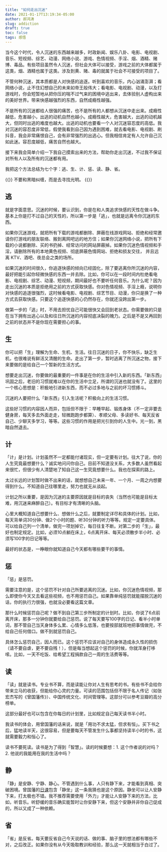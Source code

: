 ```yaml
---
title: "如何走出沉迷"
date: 2021-01-17T13:19:34-05:00
author: 郝鸿涛
slug: addiction
draft: true
toc: false
tags: 感悟
---
```

当今这个时代，令人沉迷的东西越来越多，时政新闻、娱乐八卦、电影、电视剧、音乐、短视频、综艺、动漫、网络小说、游戏、色情视频、手淫、烟、酒精、赌博、毒品。有些项目虽然令人沉迷，但社会大体可以接受，游戏之前的大体都属于这类，烟、酒精也属于这类。涉及到黄、赌、毒的就属于社会不可接受的项目了。

不管何种沉迷，其本质都是人对快感的追逐。听到喜欢的音乐，内心汹涌澎湃；看网络小说，止不住幻想自己的未来如帝王般伟大；看电影、电视剧、动漫，以及打游戏时，你会短暂地从把你压的喘不过气来的困境中逃出来，去体验别人虚构出来的美好世界。带来快感越强烈的东西，自然成瘾性越强。

不是所有的沉迷都给人很强的痛苦，也不是所有的人都想从沉迷中走出来。成瘾性越低，危害越小，出逃的动机自然也越小。成瘾性越大，危害越大，出逃的动机越大，但同时出逃的难度也越大。出逃的动机也要看一个人对沉迷容忍度的高低。我对沉迷的容忍度非常低，假使我看到自己因为遇到困难，就去看电影、电视剧、刷抖音，我会非常痛恨自己，会有非常强烈的出逃心。但我相信肯定有人允许自己沉如此迷。容忍度越低，痛苦自然也越大。

接下来我会简单介绍一下我自己摸索出来的方法，帮助你走出沉迷，不过我不保证对所有人以及所有的沉迷都有用。

我把这个方法总结为七个字：逃、生、计、惩、读、静、省。

{{<block class="info">}}
不要和黑暗纠缠，而是去寻找光明。
{{<end>}}

## 逃

就是字面意思。沉迷的时候，要认识到，你是在和人类追求快感的天性在做斗争。基本上你是打不过自己的天性的，所以第一步是「逃」，也就是远离令你沉迷的东西。

如果你沉迷游戏，就把所有下载的游戏都删除、屏蔽在线游戏网站、拒绝和经常邀请你打游戏的朋友联络、搬到离网吧远的地方住；如果你沉迷网络小说，把所有下载的小说都删除、买的书扔掉、经常访问的网站屏蔽掉。如果你沉迷色情视频和手淫，请删除所有的本地黄色视频、彻底屏蔽色情网站、拒绝和损友交往， 并且远离 KTV、酒吧、夜总会之类的场所。

如果沉迷的时间很久，你追逐快感的倾向已经固化，除了要逃离你所沉迷的内容，最好把能引起你轻微快感的东西一并去除。比如，你可以在一段时间内杜绝看电影、电视剧、综艺、动漫、短视频，期间最好也不要听任何音乐。为什么呢？因为走出沉迷的本质是拒绝用之前的方式获取快感。你对色情视频、手淫上瘾，说明你对快感的追逐很强烈，这时候看电影、电视剧、综艺节目、动漫，你只是换了一种方式去获取快感。只要这个追逐快感的心仍然存在，你就还没跨出第一步。

做第一步的「逃」时，不用去担忧自己可能很快又会回到老状态。你需要做的只是在当下拥有出逃心以及和往日所沉迷的内容彻底决裂的魄力。之后是不是又再回到之前的状态并不是你现在需要担心的事。

## 生

你可以把「生」理解为生命、生机、生活。往日沉迷的日子，你不快乐，缺乏生机，也很难说有鲜活又清醒的生命。走出了第一步，暂时逃离了所沉迷之物，接下来要做的是给自己一个暂新的生活方式。

想要走出沉迷，你要做的最重要的一件事是在你的生活中引入新的东西。「新东西」巩固之后，老旧的习惯就难以在你的生活中立足，所谓的沉迷也就没有了。这里的一个核心思想是：积极地引进新东西，而不必过多地与之前的坏习惯搏斗。

沉迷的人要把什么「新东西」引入生活呢？积极向上的生活习惯。

这些好习惯的内容因人而异，包括但不限于：早睡早起、锻炼身体（不一定非要去健身房，每天多去外面走走，轻微跑跑步都算）、孝顺父母、多读好书、每天反省自己、少聊天多学习，等等。这些习惯的作用是把光引到你的人生中。光一到，黑暗自然退去。

## 计

「计」是计划。计划虽然不一定都能付诸现实，但一定要有计划。往大了说，你的人生究竟最想要什么？诚实地问问你自己。目前不知道没关系，大多数人虽然看起来很忙，但很少有人清楚地了知自己这一生究竟想要什么。我也在探索的路上。

太过长远的计划暂时做不出来的话，就想想自己未来一年、一个月、一周之内想要得到什么。不知道自己往哪里走，努力也就无从谈起。

计划之所以重要，是因为沉迷的主要原因就是目标的丧失（当然也可能是目标太难，用沉迷来麻醉自己）。有目标才有清晰的头脑。

心里大概知道自己想要什么、想做什么之后，就要制定详尽和具体的计划。比如，每天背单词30分钟、做2个小时的题、听30分钟的听力等等。规定一定要具体。可以给自己列一个清单，做完一项划掉它，每日往复不断。对第二步的「生」，最好也制定规定。比如，必须10点躺在床上，6点离开床、每天必须散步半小时、必须写100字的日记等等。

最好的状态是，一睁眼你就知道自己今天都有哪些要干的事情。

## 惩

「惩」是惩罚。

需要注意的是，这个惩罚不针对自己所要逃离的沉迷。比如，你沉迷色情视频，那么即使你今天又去看这些视频，也不用惩罚自己。如果靠单纯惩罚就能摆脱沉迷的话，你的执行力很强，也就没必要看这篇文章。

那什么时候惩罚自己呢？做不到自己第三步所制定的计划时。比如，你说了6点前离开床，那多一分钟你就要给自己惩罚。说了每天要写100字的日记、看半小时单词，那不管自己当天身体多么累、心情多么低落，也要按部就班地把事情做完，不给自己任何借口。做不到就惩罚自己。

具体怎么惩罚自己，因人而已。这个惩罚不应该对自己的身体造成永久性的损伤（请不要自虐，更不要自残！），但是每当想起这个惩罚的时候，你就浑身打哆嗦。比如，一天不吃饭、给希望工程捐款自己一周的生活费等等。

## 读

「读」就是读书。专业书不算，而是读能让你对人生有思考的书。有些书不会给你带来立马的收获，但能给你心灵的力量。可读的范围包括但不限于名人传记（如张宏杰写的《曾国藩传》）、中国传统文化、时间管理等。这部分可以参考豆瓣的高分榜单。

这部分最好也可以包含在你每日的计划里，比如规定自己每天读书半小时。

我读书的体会，用曾国藩的话来说，就是「用功不求太猛，但求有恒」。买下书之后，猛地读半天，这很容易，但是要每天不管发生什么事都坚持读半小时的书，这就需要毅力和恒心了。

读书不要死读。读书是为了得到「智慧」。读的时候要想：1. 这个作者说的对吗？2. 他说的我能用在我的生活中吗？

## 静

「静」是安静、宁静、静心。不管遇到什么事，人只有静下来，才能看到真相、突破困境。曾国藩的[日课](https://baike.baidu.com/item/%E6%97%A5%E8%AF%BE%E5%8D%81%E4%BA%8C%E6%9D%A1/10040859)包含「静坐」这一条我猜也是这个原因。静坐可以让人安静下来，打太极也不错。我不推荐需要使用「外力」才能让人安静下来的方法，比如，听音乐。听舒缓的音乐确实能暂时让你安静下来，但这个安静并非你自己促成的，所以又成了一种依赖。

## 省

「省」是反省。每天要反省自己今天说的话、做的事、脑子里的想法都有哪些不对，之后改正。如果你没有从今天吸取教训和经验，那么这一天就相当于白过了。